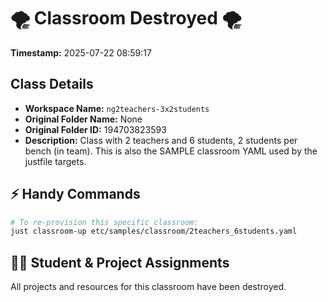 # 🌪️ Classroom Destroyed 🌪️

**Timestamp:** 2025-07-22 08:59:17

## Class Details

- **Workspace Name:** `ng2teachers-3x2students`
- **Original Folder Name:** None
- **Original Folder ID:** 194703823593
- **Description:** Class with 2 teachers and 6 students,
2 students per bench (in team).
This is also the SAMPLE classroom YAML
used by the justfile targets.

## ⚡ Handy Commands

```bash
# To re-provision this specific classroom:
just classroom-up etc/samples/classroom/2teachers_6students.yaml
```

## 🧑‍🎓 Student & Project Assignments

All projects and resources for this classroom have been destroyed.
